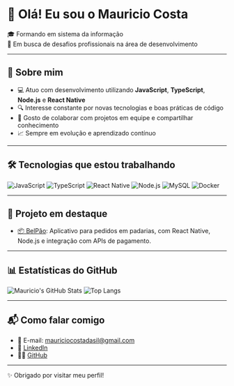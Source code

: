 # 👋 Olá! Eu sou o Mauricio Costa

🎓 Formando em sistema da informação  
🚀 Em busca de desafios profissionais na área de desenvolvimento

---

## 🧠 Sobre mim

- 💻 Atuo com desenvolvimento utilizando **JavaScript**, **TypeScript**, **Node.js** e **React Native**
- 🔍 Interesse constante por novas tecnologias e boas práticas de código
- 🤝 Gosto de colaborar com projetos em equipe e compartilhar conhecimento
- 📈 Sempre em evolução e aprendizado contínuo

---

## 🛠️ Tecnologias que estou trabalhando

![JavaScript](https://img.shields.io/badge/-JavaScript-black?style=flat-square&logo=javascript)
![TypeScript](https://img.shields.io/badge/-TypeScript-black?style=flat-square&logo=typescript)
![React Native](https://img.shields.io/badge/-React%20Native-black?style=flat-square&logo=react)
![Node.js](https://img.shields.io/badge/-Node.js-black?style=flat-square&logo=node.js)
![MySQL](https://img.shields.io/badge/-MySQL-black?style=flat-square&logo=mysql)
![Docker](https://img.shields.io/badge/-Docker-black?style=flat-square&logo=docker)

---

## 🚀 Projeto em destaque

- [📦 BelPão](https://github.com/MauricioCostaDaSilva/belp-o): Aplicativo para pedidos em padarias, com React Native, Node.js e integração com APIs de pagamento.


---

## 📊 Estatísticas do GitHub

![Mauricio's GitHub Stats](https://github-readme-stats.vercel.app/api?username=MauricioCostaDaSilva&show_icons=true&theme=radical)
![Top Langs](https://github-readme-stats.vercel.app/api/top-langs/?username=MauricioCostaDaSilva&layout=compact&theme=radical)

---

## 📬 Como falar comigo

- 📧 E-mail: mauriciocostadasil@gmail.com  
- 💼 [LinkedIn](https://www.linkedin.com/in/mauriciocostadasilva/)  
- 🧑‍💻 [GitHub](https://github.com/MauricioCostaDaSilva)

---

✨ Obrigado por visitar meu perfil!
